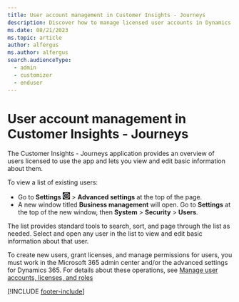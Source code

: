 ```yaml
---
title: User account management in Customer Insights - Journeys
description: Discover how to manage licensed user accounts in Dynamics 365 Customer Insights - Journeys, including viewing and modifying user details.
ms.date: 08/21/2023
ms.topic: article
author: alfergus
ms.author: alfergus
search.audienceType: 
  - admin
  - customizer
  - enduser
---
```


# User account management in Customer Insights - Journeys

The Customer Insights - Journeys application provides an overview of users licensed to use the app and lets you view and edit basic information about them.

To view a list of existing users:

- Go to **Settings** ![The Settings menu icon.](media/settings-icon.png "The Settings menu icon") > **Advanced settings** at the top of the page.
- A new window titled **Business management** will open. Go to **Settings** at the top of the new window, then **System** > **Security** > **Users**.

The list provides standard tools to search, sort, and page through the list as needed. Select and open any user in the list to view and edit basic information about that user.

To create new users, grant licenses, and manage permissions for users, you must work in the Microsoft 365 admin center and/or the advanced settings for Dynamics 365. For details about these operations, see [Manage user accounts, licenses, and roles](admin-users-licenses-roles.md)

[!INCLUDE [footer-include](./includes/footer-banner.md)]
